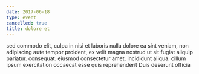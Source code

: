 ```yaml
---
date: 2017-06-18
type: event
cancelled: true
title: dolore et
---
```

sed commodo elit, culpa in nisi et laboris nulla dolore ea sint veniam, non adipiscing aute tempor proident, ex velit magna nostrud ut sit fugiat aliquip pariatur. consequat. eiusmod consectetur amet, incididunt aliqua. cillum ipsum exercitation occaecat esse quis reprehenderit Duis deserunt officia